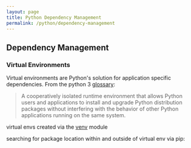 ```yaml
---
layout: page
title: Python Dependency Management
permalink: /python/dependency-management
---
```


## Dependency Management

### Virtual Environments

Virtual environments are Python's solution for application specific
dependencies. From the python 3 [glossary](https://docs.python.org/3/glossary.html#term-virtual-environment):

  > A cooperatively isolated runtime environment that allows Python users and applications to install and upgrade Python distribution packages without interfering with the behavior of other Python applications running on the same system.

  virtual envs created via the
  [venv](https://docs.python.org/3/library/venv.html#module-venv) module

  searching for package location within and outside of virtual env via pip:
  <!-- $HOME/.local/share/virtualenvs/dst-algorithms-OjA0cdcc/lib/python3.10/site-packages -->

  <!-- $HOME/.pyenv/versions/3.10.10/lib/python3.10/site-packages -->

  <!-- https://packaging.python.org/en/latest/guides/installing-using-pip-and-virtual-environments/#creating-a-virtual-environment -->